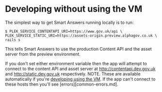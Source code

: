 # Developing without using the VM

The simplest way to get Smart Answers running locally is to run:

    $ PLEK_SERVICE_CONTENTAPI_URI=https://www.gov.uk/api \
    PLEK_SERVICE_STATIC_URI=https://assets-origin.preview.alphagov.co.uk \
    rails s

This tells Smart Answers to use the production Content API and the asset server from the preview environment.

If you don't set either environment variable then the app will attempt to connect to the content API and asset server at http://contentapi.dev.gov.uk and http://static.dev.gov.uk respectively. NOTE. These are available automatically if you're [developing using the VM](developing-using-vm.md). If the app can't connect to these hosts then you'll see [errors][common-errors.md].
